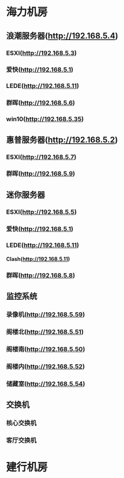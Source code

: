 # 海力机房

## 浪潮服务器(http://192.168.5.4)
### ESXI(http://192.168.5.3)
### 爱快(http://192.168.5.1)
### LEDE(http://192.168.5.11)
### 群晖(http://192.168.5.6)
### win10(http://192.168.5.35)


## 惠普服务器(http://192.168.5.2)
### ESXI(http://192.168.5.7)
### 群晖(http://192.168.5.9)

## 迷你服务器
### ESXI(http://192.168.5.5)
### 爱快(http://192.168.5.1)
### LEDE(http://192.168.5.11)
#### Clash(http://192.168.5.11)
### 群晖(http://192.168.5.8)

## 监控系统
### 录像机(http://192.168.5.59)
### 阁楼北(http://192.168.5.51)
### 阁楼南(http://192.168.5.50)
### 阁楼内(http://192.168.5.52)
### 储藏室(http://192.168.5.54)


## 交换机
### 核心交换机

### 客厅交换机

# 建行机房
